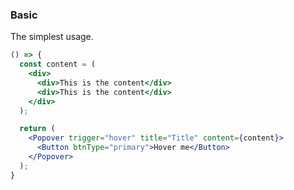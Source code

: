 <demo>

### Basic

The simplest usage.

```jsx live
() => {
  const content = (
    <div>
      <div>This is the content</div>
      <div>This is the content</div>
    </div>
  );

  return (
    <Popover trigger="hover" title="Title" content={content}>
      <Button btnType="primary">Hover me</Button>
    </Popover> 
  );
}
```

</demo>
